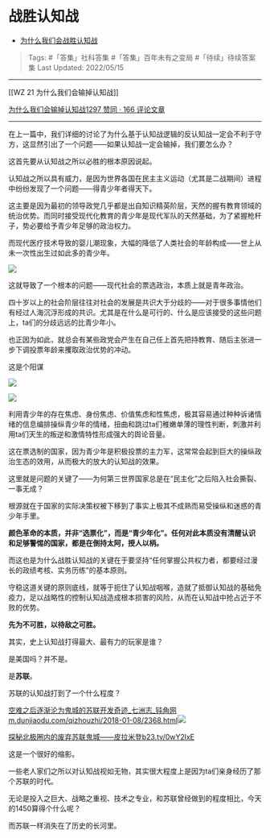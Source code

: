 # 战胜认知战

- [为什么我们会战胜认知战](https://zhuanlan.zhihu.com/p/484754163)

>Tags: #「答集」社科答集 #「答集」百年未有之变局 #「待续」待续答案集 
>Last Updated: 2022/05/15

---

[[WZ 21 为什么我们会输掉认知战]]

[为什么我们会输掉认知战1297 赞同 · 166 评论文章](https://zhuanlan.zhihu.com/p/484117834)

---

在上一篇中，我们详细的讨论了为什么基于认知战逻辑的反认知战一定会不利于守方，这显然引出了一个问题——如果认知战一定会输掉，我们要怎么办？

这首先要从认知战之所以必胜的根本原因说起。

认知战之所以具有威力，是因为世界各国在民主主义运动（尤其是二战期间）进程中纷纷发现了一个问题——得青少年者得天下。

这主要是因为最初的领导政党几乎都是出自知识精英阶层，天然的握有教育领域的统治优势。而同时接受现代化教育的青少年是现代军队的天然基础，为了紧握枪杆子，势必要给予青少年足够的政治权力。

而现代医疗技术导致的婴儿潮现象，大幅的降低了人类社会的年龄构成——世上从未一次性出生过如此多的青少年。

  

![](https://pic2.zhimg.com/80/v2-7ce5736576e2c3d4fbacf4729ed35e2d_1440w.jpg)

这就导致了一个根本的问题——现代社会的票选政治，本质上就是青年政治。

四十岁以上的社会阶层往往对社会的发展是共识大于分歧的——对于很多事情他们有经过人海沉浮形成的共识。尤其是在什么是可行的、什么是应该接受的这些问题上，ta们的分歧远远的比青少年小。

也正因为如此，就总会有某些政党会产生在自己任上首先把持教育、随后主张进一步下调投票年龄来攫取政治优势的冲动。

这是个阳谋

  

![](https://pic3.zhimg.com/80/v2-fd56f167e2d9d1a702f4d4bacc9df6da_1440w.jpg)

  

![](https://pic3.zhimg.com/80/v2-4398e4be48aa1468f9d0d742e162c4d6_1440w.jpg)

  

利用青少年的存在焦虑、身份焦虑、价值焦虑和性焦虑，极其容易通过种种诉诸情绪的信息编排操纵青少年的情绪，扭曲和跳过ta们稚嫩单薄的理性判断，刺激并利用ta们天生的叛逆和激情特性形成强大的舆论音量。

这在票选制的国家，因为青少年是积极投票的主力军，这常常会起到巨大的操纵政治生态的效用，从而极大的放大的认知战的效果。

这里就是问题的关键了——为何第三世界国家总是在“民主化”之后陷入社会撕裂、一事无成？

根源就在于国家的实际决策权被下移到了事实上极其不成熟而易受操纵和迷惑的青少年手里。

**颜色革命的本质，并非“选票化”，而是“青少年化”。任何对此本质没有清醒认识和足够警惕的国家，都是在倒持太阿，授人以柄。**

而这也是为什么战胜认知战的关键在于要坚持“任何掌握公共权力者，都要经过漫长的政绩考核、实务历练”的基本原则。

守稳这道关键的原则底线，就等于扼住了认知战咽喉，造就了抵御认知战的基础免疫力，足以战略性的控制认知战造成根本损害的风险，从而在认知战中抢占近于不败的优势。

**先为不可胜，以待敌之可胜。**

  

其实，史上认知战打得最大、最有力的玩家是谁？

是美国吗？并不是。

是**苏联**。

苏联的认知战打到了一个什么程度？

[空难之后逐渐沦为鬼城的苏联开发奇迹_七洲志_钝角网​m.dunjiaodu.com/qizhouzhi/2018-01-08/2368.html![](https://pic2.zhimg.com/v2-5a99c9324cf1e44f7e3cc9fe38580229_180x120.jpg)](https://link.zhihu.com/?target=http%3A//m.dunjiaodu.com/qizhouzhi/2018-01-08/2368.html)

  

[探秘北极圈内的废弃苏联鬼城——皮拉米登​b23.tv/0wY2lxE](https://link.zhihu.com/?target=https%3A//b23.tv/0wY2lxE)

这是一个很好的缩影。

一些老人家们之所以对认知战视如无物，其实很大程度上是因为ta们亲身经历了那个苏联的时代。

无论是投入之巨大、战略之重视、技术之专业，和苏联曾经做到的程度相比，今天的1450算得个什么呢？

而苏联一样消失在了历史的长河里。
